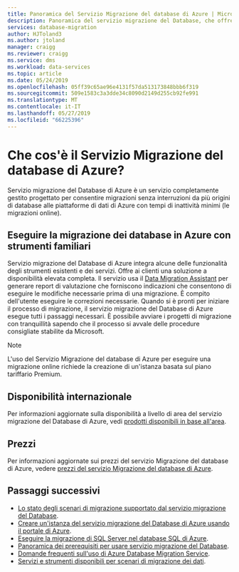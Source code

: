 ```yaml
---
title: Panoramica del Servizio Migrazione del database di Azure | Microsoft Docs
description: Panoramica del servizio migrazione del Database, che offre migrazioni senza interruzioni da diverse origini di database alle piattaforme di dati di Azure.
services: database-migration
author: HJToland3
ms.author: jtoland
manager: craigg
ms.reviewer: craigg
ms.service: dms
ms.workload: data-services
ms.topic: article
ms.date: 05/24/2019
ms.openlocfilehash: 05ff39c65ae96e4131f57da513173848bbb6f319
ms.sourcegitcommit: 509e1583c3a3dde34c8090d2149d255cb92fe991
ms.translationtype: MT
ms.contentlocale: it-IT
ms.lasthandoff: 05/27/2019
ms.locfileid: "66225396"
---
```

# <a name="what-is-azure-database-migration-service"></a>Che cos'è il Servizio Migrazione del database di Azure?

Servizio migrazione del Database di Azure è un servizio completamente gestito progettato per consentire migrazioni senza interruzioni da più origini di database alle piattaforme di dati di Azure con tempi di inattività minimi (le migrazioni online).

## <a name="migrate-databases-to-azure-with-familiar-tools"></a>Eseguire la migrazione dei database in Azure con strumenti familiari

Servizio migrazione del Database di Azure integra alcune delle funzionalità degli strumenti esistenti e dei servizi. Offre ai clienti una soluzione a disponibilità elevata completa. Il servizio usa il [Data Migration Assistant](https://aka.ms/dma) per generare report di valutazione che forniscono indicazioni che consentono di eseguire le modifiche necessarie prima di una migrazione. È compito dell'utente eseguire le correzioni necessarie. Quando si è pronti per iniziare il processo di migrazione, il servizio migrazione del Database di Azure esegue tutti i passaggi necessari. È possibile avviare i progetti di migrazione con tranquillità sapendo che il processo si avvale delle procedure consigliate stabilite da Microsoft.

> [!NOTE]
> L'uso del Servizio Migrazione del database di Azure per eseguire una migrazione online richiede la creazione di un'istanza basata sul piano tariffario Premium.

## <a name="regional-availability"></a>Disponibilità internazionale

Per informazioni aggiornate sulla disponibilità a livello di area del servizio migrazione del Database di Azure, vedi [prodotti disponibili in base all'area](https://azure.microsoft.com/global-infrastructure/services/?products=database-migration).

## <a name="pricing"></a>Prezzi

Per informazioni aggiornate sui prezzi del servizio Migrazione del database di Azure, vedere [prezzi del servizio Migrazione del database di Azure](https://azure.microsoft.com/pricing/details/database-migration/).

## <a name="next-steps"></a>Passaggi successivi

* [Lo stato degli scenari di migrazione supportato dal servizio migrazione del Database](resource-scenario-status.md).
* [Creare un'istanza del servizio migrazione del Database di Azure usando il portale di Azure](quickstart-create-data-migration-service-portal.md).
* [Eseguire la migrazione di SQL Server nel database SQL di Azure](tutorial-sql-server-to-azure-sql.md).
* [Panoramica dei prerequisiti per usare servizio migrazione del Database](pre-reqs.md).
* [Domande frequenti sull'uso di Azure Database Migration Service](faq.md).
* [Servizi e strumenti disponibili per scenari di migrazione dei dati](dms-tools-matrix.md).
